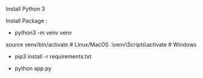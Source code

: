 Install Python 3

Install Package : 

- python3 -m venv venv

source venv/bin/activate   # Linux/MacOS
.\venv\Scripts\activate    # Windows

- pip3 install -r requirements.txt

- python app.py




